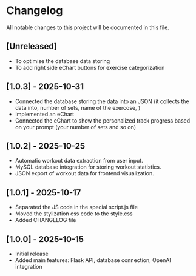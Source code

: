 # Changelog

All notable changes to this project will be documented in this file.

## [Unreleased]
- To optimise the database data storing
- To add right side eChart buttons for exercise categorization

## [1.0.3] - 2025-10-31
- Connected the database storing the data into an JSON (it collects the data into, number of sets, name of the exercose, )
- Implemented an eChart
- Connected the eChart to show the personalized track progress based on your prompt (your number of sets and so on)

## [1.0.2] - 2025-10-25
- Automatic workout data extraction from user input.
- MySQL database integration for storing workout statistics.
- JSON export of workout data for frontend visualization.

## [1.0.1] - 2025-10-17
- Separated the JS code in the special script.js file
- Moved the stylization css code to the style.css
- Added CHANGELOG file

## [1.0.0] - 2025-10-15
- Initial release
- Added main features: Flask API, database connection, OpenAI integration
